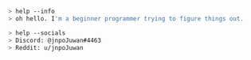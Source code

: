 ````bash
> help --info
> oh hello. I'm a beginner programmer trying to figure things out.
````

````bash
> help --socials
> Discord: @jnpoJuwan#4463
> Reddit: u/jnpoJuwan
````
